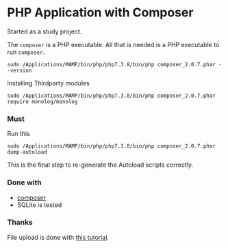 PHP Application with Composer
=============================

Started as a study project.

The `composer` is a PHP executable. All that is needed is a PHP executable to run `composer`.

```
sudo /Applications/MAMP/bin/php/php7.3.8/bin/php composer_2.0.7.phar --version
```

Installing Thirdparty modules

```
sudo /Applications/MAMP/bin/php/php7.3.8/bin/php composer_2.0.7.phar require monolog/monolog
``` 

### Must

Run this
```
sudo /Applications/MAMP/bin/php/php7.3.8/bin/php composer_2.0.7.phar dump-autoload
```

This is the final step to re-generate the Autoload scripts correctly.


### Done with

 - [composer][1] 
 - SQLite is tested


### Thanks

File upload is done with [this tutorial][2].









[1]: https://getcomposer.org/
[2]: https://www.taniarascia.com/how-to-upload-files-to-a-server-with-plain-javascript-and-php/